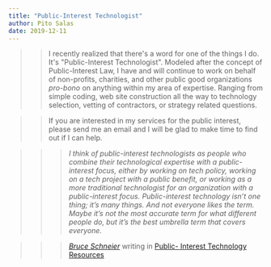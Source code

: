 ```yaml
---
title: "Public-Interest Technologist"
author: Pito Salas
date: 2019-12-11
---
```


>>

>> I recently realized that there's a word for one of the things I do. It's
"Public-Interest Technologist". Modeled after the concept of Public-Interest
Law, I have and will continue to work on behalf of non-profits, charities, and
other public good organizations _pro-bono_ on anything within my area of
expertise. Ranging from simple coding, web site construction all the way to
technology selection, vetting of contractors, or strategy related questions.

>>

>> If you are interested in my services for the public interest, please send
me an email and I will be glad to make time to find out if I can help.

>>

>>> _I think of public-interest technologists as people who combine their
technological expertise with a public-interest focus, either by working on
tech policy, working on a tech project with a public benefit, or working as a
more traditional technologist for an organization with a public-interest
focus. Public-interest technology isn’t one thing; it’s many things. And not
everyone likes the term. Maybe it’s not the most accurate term for what
different people do, but it’s the best umbrella term that covers everyone._

>>>

>>>  _[Bruce Schneier](<https://www.schneier.com/>)_ writing in [Public-
Interest Technology Resources](<https://public-interest-tech.com/>)


